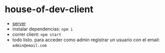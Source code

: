 # house-of-dev-client
- [server](https://github.com/pibelanzallamas/house-of-dev-server)
- instalar dependencias: `npm i`
- correr client: `npm start`
- todo listo. para acceder como admin registrar un usuario con el email: `admin@email.com`
